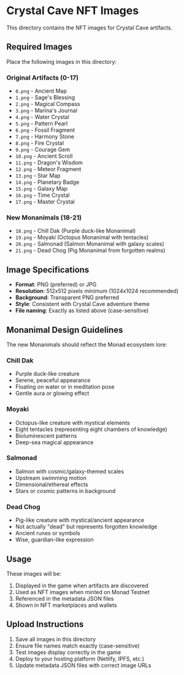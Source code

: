 # Crystal Cave NFT Images

This directory contains the NFT images for Crystal Cave artifacts.

## Required Images

Place the following images in this directory:

### Original Artifacts (0-17)
- `0.png` - Ancient Map
- `1.png` - Sage's Blessing
- `2.png` - Magical Compass
- `3.png` - Marina's Journal
- `4.png` - Water Crystal
- `5.png` - Pattern Pearl
- `6.png` - Fossil Fragment
- `7.png` - Harmony Stone
- `8.png` - Fire Crystal
- `9.png` - Courage Gem
- `10.png` - Ancient Scroll
- `11.png` - Dragon's Wisdom
- `12.png` - Meteor Fragment
- `13.png` - Star Map
- `14.png` - Planetary Badge
- `15.png` - Galaxy Map
- `16.png` - Time Crystal
- `17.png` - Master Crystal

### New Monanimals (18-21)
- `18.png` - Chill Dak (Purple duck-like Monanimal)
- `19.png` - Moyaki (Octopus Monanimal with tentacles)
- `20.png` - Salmonad (Salmon Monanimal with galaxy scales)
- `21.png` - Dead Chog (Pig Monanimal from forgotten realms)

## Image Specifications

- **Format**: PNG (preferred) or JPG
- **Resolution**: 512x512 pixels minimum (1024x1024 recommended)
- **Background**: Transparent PNG preferred
- **Style**: Consistent with Crystal Cave adventure theme
- **File naming**: Exactly as listed above (case-sensitive)

## Monanimal Design Guidelines

The new Monanimals should reflect the Monad ecosystem lore:

### Chill Dak
- Purple duck-like creature
- Serene, peaceful appearance
- Floating on water or in meditation pose
- Gentle aura or glowing effect

### Moyaki
- Octopus-like creature with mystical elements
- Eight tentacles (representing eight chambers of knowledge)
- Bioluminescent patterns
- Deep-sea magical appearance

### Salmonad
- Salmon with cosmic/galaxy-themed scales
- Upstream swimming motion
- Dimensional/ethereal effects
- Stars or cosmic patterns in background

### Dead Chog
- Pig-like creature with mystical/ancient appearance
- Not actually "dead" but represents forgotten knowledge
- Ancient runes or symbols
- Wise, guardian-like expression

## Usage

These images will be:
1. Displayed in the game when artifacts are discovered
2. Used as NFT images when minted on Monad Testnet
3. Referenced in the metadata JSON files
4. Shown in NFT marketplaces and wallets

## Upload Instructions

1. Save all images in this directory
2. Ensure file names match exactly (case-sensitive)
3. Test images display correctly in the game
4. Deploy to your hosting platform (Netlify, IPFS, etc.)
5. Update metadata JSON files with correct image URLs 